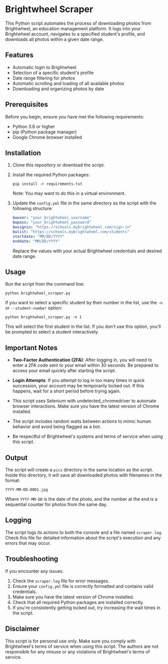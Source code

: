 # Brightwheel Scraper

This Python script automates the process of downloading photos from Brightwheel, an education management platform. It logs into your Brightwheel account, navigates to a specified student's profile, and downloads all photos within a given date range.

## Features

- Automatic login to Brightwheel
- Selection of a specific student's profile
- Date range filtering for photos
- Automatic scrolling and loading of all available photos
- Downloading and organizing photos by date

## Prerequisites

Before you begin, ensure you have met the following requirements:

- Python 3.6 or higher
- pip (Python package manager)
- Google Chrome browser installed

## Installation

1. Clone this repository or download the script.

2. Install the required Python packages:

   ```
   pip install -r requirements.txt
   ```

   Note: You may want to do this in a virtual environment.

3. Update the `config.yml` file in the same directory as the script with the following structure:

   ```yaml
   bwuser: "your_brightwheel_username"
   bwpass: "your_brightwheel_password"
   bwsignin: "https://schools.mybrightwheel.com/sign-in"
   bwlist: "https://schools.mybrightwheel.com/students"
   startdate: "MM/DD/YYYY"
   enddate: "MM/DD/YYYY"
   ```

   Replace the values with your actual Brightwheel credentials and desired date range.

## Usage

Run the script from the command line:

```
python brightwheel_scraper.py
```

If you want to select a specific student by their number in the list, use the `-n` or `--student-number` option:

```
python brightwheel_scraper.py -n 1
```

This will select the first student in the list. If you don't use this option, you'll be prompted to select a student interactively.

## Important Notes

- **Two-Factor Authentication (2FA)**: After logging in, you will need to enter a 2FA code sent to your email within 30 seconds. Be prepared to access your email quickly after starting the script.

- **Login Attempts**: If you attempt to log in too many times in quick succession, your account may be temporarily locked out. If this happens, wait for a short period before trying again.

- This script uses Selenium with undetected_chromedriver to automate browser interactions. Make sure you have the latest version of Chrome installed.
- The script includes random waits between actions to mimic human behavior and avoid being flagged as a bot.
- Be respectful of Brightwheel's systems and terms of service when using this script.

## Output

The script will create a `pics` directory in the same location as the script. Inside this directory, it will save all downloaded photos with filenames in the format:

```
YYYY-MM-DD-0001.jpg
```

Where `YYYY-MM-DD` is the date of the photo, and the number at the end is a sequential counter for photos from the same day.

## Logging

The script logs its actions to both the console and a file named `scraper.log`. Check this file for detailed information about the script's execution and any errors that may occur.

## Troubleshooting

If you encounter any issues:

1. Check the `scraper.log` file for error messages.
2. Ensure your `config.yml` file is correctly formatted and contains valid credentials.
3. Make sure you have the latest version of Chrome installed.
4. Check that all required Python packages are installed correctly.
5. If you're consistently getting locked out, try increasing the wait times in the script.

## Disclaimer

This script is for personal use only. Make sure you comply with Brightwheel's terms of service when using this script. The authors are not responsible for any misuse or any violations of Brightwheel's terms of service.
